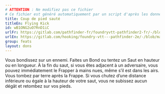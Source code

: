 ```yaml
---
# ATTENTION : Ne modifiez pas ce fichier
# Ce fichier est généré automatiquement par un script d'après les données du module Foundry VTT officiel et de sa traduction
title: Coup de pied sauté
titleEn: Flying Kick
id: wB1ONG2uO7RnD1iC
urlFr: https://gitlab.com/pathfinder-fr/foundryvtt-pathfinder2-fr/-/blob/master/data/feats/wB1ONG2uO7RnD1iC.htm
urlEn: https://gitlab.com/hooking/foundry-vtt---pathfinder-2e/-/blob/master/packs/data/feats.db/flying-kick.json
group: feats
layout: dons
---
```

Vous bondissez sur un ennemi. Faites un Bond ou tentez un Saut en hauteur ou en longueur. À la fin du saut, si vous êtes adjacent à un adversaire, vous pouvez immédiatement le Frapper à mains nues, même s’il est dans les airs. Vous tombez par terre après la Frappe. Si vous chutez d’une distance inférieure ou égale à la hauteur de votre saut, vous ne subissez aucun dégât et retombez sur vos pieds.


